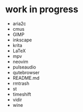 # work in progress

- aria2c
- cmus
- GIMP
- inkscape
- krita
- LaTeX
- mpv
- neovim
- pulseaudio
- qutebrowser
- README.md
- rmtrash
- st
- timeshift
- vidir
- wine
